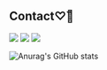 ## Contact♡̆̎
<a href="https://instagram.com/03_0902/" target="_blank"><img src="https://img.shields.io/badge/03_0902-E4405F?style=plastic&logo=instagram&logoColor=white"/></a>
<a href="mailto:92212893@jmail.ac.kr" target="_blank"><img src="https://img.shields.io/badge/92212893@jmail.ac.kr-EA4335?style=plastic&logo=Gmail&logoColor=white"/></a>
<a href="https://www.notion.so/b5b73aad2b77443498943b806f225343" target="_blank"><img src="https://img.shields.io/badge/Notion-000000?style=plastic&logo=Notion&logoColor=whtie"/></a>

![Anurag's GitHub stats](https://github-readme-stats.vercel.app/api?username=annseojin&show_icons=true&theme=radical)
